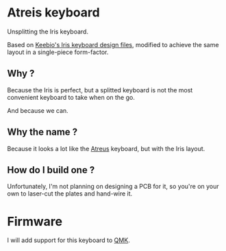 # Atreis keyboard

Unsplitting the Iris keyboard.

Based on [Keebio's Iris keyboard design files](https://github.com/keebio/iris-case),
modified to achieve the same layout in a single-piece form-factor.

## Why ?

Because the Iris is perfect, but a splitted keyboard is not the most convenient
keyboard to take when on the go.

And because we can.

## Why the name ?

Because it looks a lot like the [Atreus](https://github.com/technomancy/atreus) keyboard, but with the Iris layout.

## How do I build one ?

Unfortunately, I'm not planning on designing a PCB for it, so you're on your own
to laser-cut the plates and hand-wire it.

# Firmware

I will add support for this keyboard to [QMK](https://github.com/qmk/qmk_firmware).
